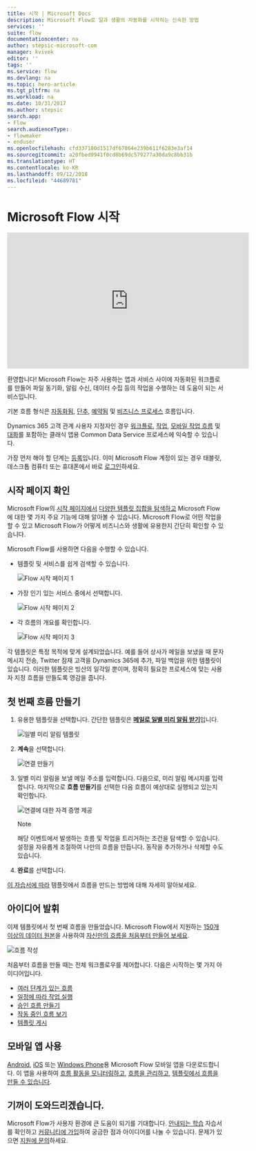 ```yaml
---
title: 시작 | Microsoft Docs
description: Microsoft Flow로 일과 생활의 자동화를 시작하는 신속한 방법
services: ''
suite: flow
documentationcenter: na
author: stepsic-microsoft-com
manager: kvivek
editor: ''
tags: ''
ms.service: flow
ms.devlang: na
ms.topic: hero-article
ms.tgt_pltfrm: na
ms.workload: na
ms.date: 10/31/2017
ms.author: stepsic
search.app:
- Flow
search.audienceType:
- flowmaker
- enduser
ms.openlocfilehash: cfd337180d1517df67864e239b611f6283e3af14
ms.sourcegitcommit: a20fbed9941f0cd8b69dc579277a30da9c8bb31b
ms.translationtype: HT
ms.contentlocale: ko-KR
ms.lasthandoff: 09/12/2018
ms.locfileid: "44689781"
---
```

# <a name="get-started-with-microsoft-flow"></a>Microsoft Flow 시작 #

<iframe width="560" height="315" src="https://www.youtube.com/embed/iMteXfAvDSE?list=PL8nfc9haGeb55I9wL9QnWyHp3ctU2_ThF" frameborder="0" allowfullscreen></iframe>

환영합니다! Microsoft Flow는 자주 사용하는 앱과 서비스 사이에 자동화된 워크플로를 만들어 파일 동기화, 알림 수신, 데이터 수집 등의 작업을 수행하는 데 도움이 되는 서비스입니다.

기본 흐름 형식은 [자동화됨](get-started-logic-flow.md), [단추](introduction-to-button-flows.md), [예약됨](run-scheduled-tasks.md) 및 [비즈니스 프로세스](business-process-flows-overview.md) 흐름입니다.

Dynamics 365 고객 관계 사용자 지정자인 경우 [워크플로](configure-workflow-steps.md), [작업](create-actions.md), [모바일 작업 흐름](create-mobile-task-flow.md) 및 [대화](use-cds-for-apps-dialogs.md)를 포함하는 클래식 앱용 Common Data Service 프로세스에 익숙할 수 있습니다.

가장 먼저 해야 할 단계는 [등록](sign-up-sign-in.md)입니다. 이미 Microsoft Flow 계정이 있는 경우 태블릿, 데스크톱 컴퓨터 또는 휴대폰에서 바로 [로그인](https://flow.microsoft.com/signin)하세요.

## <a name="check-out-the-start-page"></a>시작 페이지 확인 ##

Microsoft Flow의 [시작 페이지에서](https://flow.microsoft.com) [다양한 템플릿 집합을 탐색하고](https://flow.microsoft.com/templates) Microsoft Flow에 대한 몇 가지 주요 기능에 대해 알아볼 수 있습니다. Microsoft Flow로 어떤 작업을 할 수 있고 Microsoft Flow가 어떻게 비즈니스와 생활에 유용한지 간단히 확인할 수 있습니다.

Microsoft Flow를 사용하면 다음을 수행할 수 있습니다.

- 템플릿 및 서비스를 쉽게 검색할 수 있습니다.

    ![Flow 시작 페이지 1](./media/getting-started/flowhome1.png)

- 가장 인기 있는 서비스 중에서 선택합니다.

    ![Flow 시작 페이지 2](./media/getting-started/flowhome2.png)

- 각 흐름의 개요를 확인합니다.

    ![Flow 시작 페이지 3](./media/getting-started/flowhome3.png)

각 템플릿은 특정 목적에 맞게 설계되었습니다. 예를 들어 상사가 메일을 보냈을 때 문자 메시지 전송, Twitter 잠재 고객을 Dynamics 365에 추가, 파일 백업을 위한 템플릿이 있습니다. 이러한 템플릿은 빙산의 일각일 뿐이며, 정확히 필요한 프로세스에 맞는 사용자 지정 흐름을 만들도록 영감을 줍니다.

## <a name="create-your-first-flow"></a>첫 번째 흐름 만들기 ##

1. 유용한 템플릿을 선택합니다. 간단한 템플릿은 [**메일로 일별 미리 알림 받기**](https://flow.microsoft.com/galleries/public/templates/45a3399aa29345308f08b6db0a9c85b9/)입니다.

    ![일별 미리 알림 템플릿](./media/getting-started/template-details.png)

1. **계속**을 선택합니다.

    ![연결 만들기](./media/getting-started/create-connection.png)

1. 일별 미리 알림을 보낼 메일 주소를 입력합니다. 다음으로, 미리 알림 메시지를 입력합니다. 마지막으로 **흐름 만들기**를 선택한 다음 흐름이 예상대로 실행되고 있는지 확인합니다.

    ![연결에 대한 자격 증명 제공](./media/getting-started/configure-email-details.png)

    > [!NOTE]
    > 해당 이벤트에서 발생하는 흐름 및 작업을 트리거하는 조건을 탐색할 수 있습니다. 설정을 자유롭게 조절하여 나만의 흐름을 만듭니다. 동작을 추가하거나 삭제할 수도 있습니다.

1. **완료**를 선택합니다.

[이 자습서에 따라](get-started-logic-template.md) 템플릿에서 흐름을 만드는 방법에 대해 자세히 알아보세요.

## <a name="get-creative"></a>아이디어 발휘 ##

이제 템플릿에서 첫 번째 흐름을 만들었습니다. Microsoft Flow에서 지원하는 [150개 이상의 데이터 원본](https://flow.microsoft.com/connectors/)을 사용하여 [자신만의 흐름을 처음부터 만들어 보세요](get-started-logic-flow.md).

![흐름 작성 ](./media/getting-started/build-a-flow.png)

처음부터 흐름을 만들 때는 전체 워크플로우를 제어합니다. 다음은 시작하는 몇 가지 아이디어입니다.

- [여러 단계가 있는 흐름](multi-step-logic-flow.md)
- [일정에 따라 작업 실행](run-scheduled-tasks.md)
- [승인 흐름 만들기](wait-for-approvals.md)
- [작동 중인 흐름 보기](see-a-flow-run.md)
- [템플릿 게시](publish-a-template.md)

## <a name="use-the-mobile-app"></a>모바일 앱 사용 ##

[Android](https://aka.ms/flowmobiledocsandroid), [iOS](https://aka.ms/flowmobiledocsios) 또는 [Windows Phone](https://aka.ms/flowmobilewindows)용 Microsoft Flow 모바일 앱을 다운로드합니다. 이 앱을 사용하여 [흐름 활동을 모니터링하고](mobile-monitor-activity.md), [흐름을 관리하고](mobile-manage-flows.md), [템플릿에서 흐름을 만들 수 있습니다](mobile-create-flow.md).

## <a name="were-here-to-help"></a>기꺼이 도와드리겠습니다. ##

Microsoft Flow가 사용자 환경에 큰 도움이 되기를 기대합니다. [안내되는 학습](https://flow.microsoft.com/guided-learning/) 자습서를 확인하고 [커뮤니티에 가입](http://go.microsoft.com/fwlink/?LinkID=787467)하여 궁금한 점과 아이디어를 나눌 수 있습니다. 문제가 있으면 [지원에 문의](http://go.microsoft.com/fwlink/?LinkID=787479)하세요.
